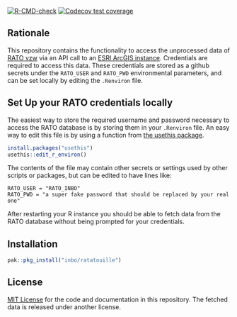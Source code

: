 <!-- badges: start -->
[![R-CMD-check](https://github.com/inbo/ratatouille/actions/workflows/R-CMD-check.yaml/badge.svg)](https://github.com/inbo/ratatouille/actions/workflows/R-CMD-check.yaml)
[![Codecov test coverage](https://codecov.io/gh/inbo/ratatouille/graph/badge.svg)](https://app.codecov.io/gh/inbo/ratatouille)
<!-- badges: end -->

## Rationale

This repository contains the functionality to access the unprocessed data of 
[RATO vzw](https://oost-vlaanderen.be/wonen-en-leven/natuur-en-milieu/overlastsoorten/rattenbestrijding-.html) 
via an API call to an [ESRI ArcGIS instance](https://developers.arcgis.com/documentation/).
Credentials are required to access this data. These credentials are stored as a github secrets under the `RATO_USER` and `RATO_PWD` environmental parameters, and can be set locally by editing the `.Renviron` file.

## Set Up your RATO credentials locally

The easiest way to store the required username and password necessary to access the RATO database is by storing them in your `.Renviron` file. An easy way to edit this file is by using a function from [the usethis package](https://usethis.r-lib.org/). 

```r
install.packages("usethis")
usethis::edit_r_environ()
```

The contents of the file may contain other secrets or settings used by other scripts or packages, but can be edited to have lines like:

```
RATO_USER = "RATO_INBO"
RATO_PWD = "a super fake password that should be replaced by your real one"
```

After restarting your R instance you should be able to fetch data from the RATO database without being prompted for your credentials.


## Installation

```r
pak::pkg_install("inbo/ratatouille")

```
## License

[MIT License](LICENSE) for the code and documentation in this repository. The fetched data is released under another license.
